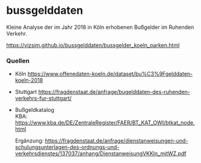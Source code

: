 # bussgelddaten
 
Kleine Analyse der im Jahr 2018 in Köln erhobenen Bußgelder im Ruhenden Verkehr.

https://vizsim.github.io/bussgelddaten/bussgelder_koeln_parken.html


### Quellen
* Köln 
https://www.offenedaten-koeln.de/dataset/bu%C3%9Fgelddaten-koeln-2018

* Stuttgart
https://fragdenstaat.de/anfrage/bugelddaten-des-ruhenden-verkehrs-fur-stuttgart/


* Bußgeldkatalog  
  KBA: https://www.kba.de/DE/ZentraleRegister/FAER/BT_KAT_OWI/btkat_node.html

  Ergänzung: https://fragdenstaat.de/anfrage/dienstanweisungen-und-schulungsunterlagen-des-ordnungs-und-verkehrsdienstes/137037/anhang/DienstanweisungVKKln_mitWZ.pdf
